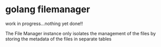 # golang filemanager

work in progress...nothing yet done!!

The File Manager instance only isolates the management of the files by storing the metadata of the files
in separate tables
